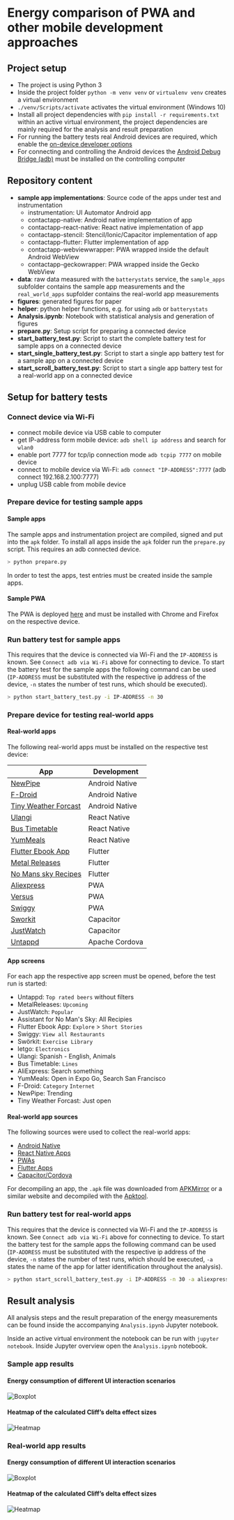 # Energy comparison of PWA and other mobile development approaches

## Project setup

 - The project is using Python 3
 - Inside the project folder `python -m venv venv` or `virtualenv venv` creates a virtual environment
 - `./venv/Scripts/activate` activates the virtual environment (Windows 10)
 - Install all project dependencies with `pip install -r requirements.txt` within an active virtual environment, the project dependencies are mainly required for the analysis and result preparation
 - For running the battery tests real Android devices are required, which enable the [on-device developer options](https://developer.android.com/studio/debug/dev-options)
 - For connecting and controlling the Android devices the [Android Debug Bridge (adb)](https://developer.android.com/studio/command-line/adb) must be installed on the controlling computer

## Repository content

 - **sample app implementations**: Source code of the apps under test and instrumentation
    - instrumentation: UI Automator Android app 
    - contactapp-native: Android native implementation of app
    - contactapp-react-native: React native implementation of app
    - contactapp-stencil: Stencil/Ionic/Capacitor implementation of app
    - contactapp-flutter: Flutter implementation of app
    - contactapp-webviewwrapper: PWA wrapped inside the default Android WebView
    - contactapp-geckowrapper: PWA wrapped inside the Gecko WebView
 - **data**: raw data measured with the `batterystats` service, the `sample_apps` subfolder contains the sample app measurements and the `real_world_apps` supfolder contains the real-world app measurements
 - **figures**: generated figures for paper
 - **helper**: python helper functions, e.g. for using `adb` or `batterystats`
 - **Analysis.ipynb**: Notebook with statistical analysis and generation of figures
 - **prepare.py**: Setup script for preparing a connected device 
 - **start_battery_test.py**: Script to start the complete battery test for sample apps on a connected device
 - **start_single_battery_test.py**: Script to start a single app battery test for a sample app on a connected device
 - **start_scroll_battery_test.py**: Script to start a single app battery test for a real-world app on a connected device

## Setup for battery tests

### Connect device via Wi-Fi

 - connect mobile device via USB cable to computer
 - get IP-address form mobile device: `adb shell ip address` and search for `wlan0` 
 - enable port 7777 for tcp/ip connection mode `adb tcpip 7777` on mobile device
 - connect to mobile device via Wi-Fi: `adb connect "IP-ADDRESS":7777` (adb connect 192.168.2.100:7777)
 - unplug USB cable from mobile device
 
### Prepare device for testing sample apps

#### Sample apps

The sample apps and instrumentation project are compiled, signed and put into the `apk` folder.  To install all apps inside the `apk` folder run the `prepare.py` script. This requires an adb connected device.

```bash
> python prepare.py
```

In order to test the apps, test entries must be created inside the sample apps.

#### Sample PWA

The PWA is deployed [here](https://contactapp.stefanhuber.at) and must be installed with Chrome and Firefox on the respective device.

### Run battery test for sample apps

This requires that the device is connected via Wi-Fi and the `IP-ADDRESS` is known. See `Connect adb via Wi-Fi` above for connecting to device. To start the battery test for the sample apps the following command can be used (`IP-ADDRESS` must be substituted with the respective ip address of the device, `-n` states the number of test runs, which should be executed).

```bash
> python start_battery_test.py -i IP-ADDRESS -n 30
```

### Prepare device for testing real-world apps

#### Real-world apps

The following real-world apps must be installed on the respective test device:

| App | Development |
| --- | --- |
| [NewPipe](https://newpipe.net/) | Android Native |
| [F-Droid](https://f-droid.org) | Android Native |
| [Tiny Weather Forcast](https://codeberg.org/Starfish/TinyWeatherForecastGermany) | Android Native |
| [Ulangi](https://ulangi.com/) | React Native |
| [Bus Timetable](https://github.com/EarlGeorge/timetable) | React Native |
| [YumMeals](https://github.com/BernStrom/YumMeals) | React Native |
| [Flutter Ebook App](https://github.com/JideGuru/FlutterEbookApp) | Flutter |
| [Metal Releases](https://play.google.com/store/apps/details?id=org.onepointzero.metalreleases) | Flutter |
| [No Mans sky Recipes](https://play.google.com/store/apps/details?id=com.kurtlourens.no_mans_sky_recipes) | Flutter |
| [Aliexpress](https://m.de.aliexpress.com/) | PWA |
| [Versus](https://versus.com/) | PWA |
| [Swiggy](https://www.swiggy.com/) | PWA |
| [Sworkit](https://play.google.com/store/apps/details?id=sworkitapp.sworkit.com) | Capacitor |
| [JustWatch](https://play.google.com/store/apps/details?id=com.justwatch.justwatch) | Capacitor |
| [Untappd](https://play.google.com/store/apps/details?id=com.untappdllc.app) | Apache Cordova |

#### App screens

For each app the respective app screen must be opened, before the test run is started:

 - Untappd: `Top rated beers` without filters
 - MetalReleases: `Upcoming`
 - JustWatch: `Popular`
 - Assistant for No Man's Sky: All Recipies
 - Flutter Ebook App: `Explore` > `Short Stories`
 - Swiggy: `View all Restaurants`
 - Swörkit: `Exercise Library`
 - letgo: `Electronics`
 - Ulangi: Spanish - English, Animals
 - Bus Timetable: `Lines`
 - AliExpress: Search something
 - YumMeals: Open in Expo Go, Search San Francisco
 - F-Droid: `Category` `Internet`
 - NewPipe: Trending
 - Tiny Weather Forcast: Just open

#### Real-world app sources

The following sources were used to collect the real-world apps:

 - [Android Native](https://f-droid.org/en/packages/)
 - [React Native Apps](https://github.com/ReactNativeNews/React-Native-Apps)
 - [PWAs](https://github.com/hemanth/awesome-pwa)
 - [Flutter Apps](https://github.com/Solido/awesome-flutter)
 - [Capacitor/Cordova](https://ionic.io/resources/case-studies)

For decompiling an app, the `.apk` file was downloaded from [APKMirror](https://www.apkmirror.com/) or a similar website and decompiled with the [Apktool](https://ibotpeaches.github.io/Apktool/).

### Run battery test for real-world apps

This requires that the device is connected via Wi-Fi and the `IP-ADDRESS` is known. See `Connect adb via Wi-Fi` above for connecting to device. To start the battery test for the sample apps the following command can be used (`IP-ADDRESS` must be substituted with the respective ip address of the device, `-n` states the number of test runs, which should be executed, `-a` states the name of the app for latter identification throughout the analysis).

```bash
> python start_scroll_battery_test.py -i IP-ADDRESS -n 30 -a aliexpress
```

## Result analysis

All analysis steps and the result preparation of the energy measurements can be found inside the accompanying `Analysis.ipynb` Jupyter notebook.

Inside an active virtual environment the notebook can be run with `jupyter notebook`. Inside Jupyter overview open the `Analysis.ipynb` notebook.

### Sample app results

#### Energy consumption of different UI interaction scenarios

![Boxplot](figures/results.png)

#### Heatmap of the calculated Cliff’s delta effect sizes

![Heatmap](figures/heatmap.png)

### Real-world app results

#### Energy consumption of different UI interaction scenarios

![Boxplot](figures/real_world_results.png)

#### Heatmap of the calculated Cliff’s delta effect sizes

![Heatmap](figures/heatmap2.png)